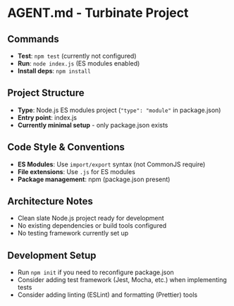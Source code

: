 # AGENT.md - Turbinate Project

## Commands
- **Test**: `npm test` (currently not configured)
- **Run**: `node index.js` (ES modules enabled)
- **Install deps**: `npm install`

## Project Structure
- **Type**: Node.js ES modules project (`"type": "module"` in package.json)
- **Entry point**: index.js
- **Currently minimal setup** - only package.json exists

## Code Style & Conventions
- **ES Modules**: Use `import/export` syntax (not CommonJS require)
- **File extensions**: Use `.js` for ES modules
- **Package management**: npm (package.json present)

## Architecture Notes
- Clean slate Node.js project ready for development
- No existing dependencies or build tools configured
- No testing framework currently set up

## Development Setup
- Run `npm init` if you need to reconfigure package.json
- Consider adding test framework (Jest, Mocha, etc.) when implementing tests
- Consider adding linting (ESLint) and formatting (Prettier) tools
